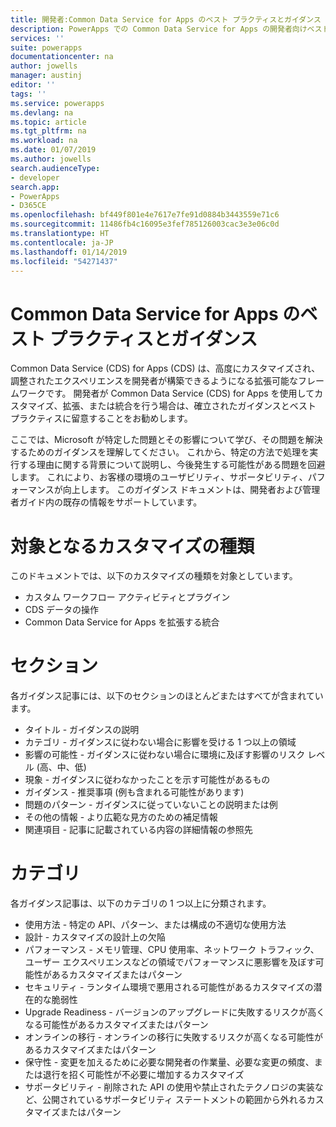 ```yaml
---
title: 開発者:Common Data Service for Apps のベスト プラクティスとガイダンス | Microsoft Docs
description: PowerApps での Common Data Service for Apps の開発者向けベスト プラクティスとガイダンス
services: ''
suite: powerapps
documentationcenter: na
author: jowells
manager: austinj
editor: ''
tags: ''
ms.service: powerapps
ms.devlang: na
ms.topic: article
ms.tgt_pltfrm: na
ms.workload: na
ms.date: 01/07/2019
ms.author: jowells
search.audienceType:
- developer
search.app:
- PowerApps
- D365CE
ms.openlocfilehash: bf449f801e4e7617e7fe91d0884b3443559e71c6
ms.sourcegitcommit: 11486fb4c16095e3fef785126003cac3e3e06c0d
ms.translationtype: HT
ms.contentlocale: ja-JP
ms.lasthandoff: 01/14/2019
ms.locfileid: "54271437"
---
```

# <a name="best-practices-and-guidance-for-the-common-data-service-for-apps"></a>Common Data Service for Apps のベスト プラクティスとガイダンス

Common Data Service (CDS) for Apps (CDS) は、高度にカスタマイズされ、調整されたエクスペリエンスを開発者が構築できるようになる拡張可能なフレームワークです。 開発者が Common Data Service (CDS) for Apps を使用してカスタマイズ、拡張、または統合を行う場合は、確立されたガイダンスとベスト プラクティスに留意することをお勧めします。 

ここでは、Microsoft が特定した問題とその影響について学び、その問題を解決するためのガイダンスを理解してください。 これから、特定の方法で処理を実行する理由に関する背景について説明し、今後発生する可能性がある問題を回避します。 これにより、お客様の環境のユーザビリティ、サポータビリティ、パフォーマンスが向上します。 このガイダンス ドキュメントは、開発者および管理者ガイド内の既存の情報をサポートしています。

# <a name="targeted-customization-types"></a>対象となるカスタマイズの種類
このドキュメントでは、以下のカスタマイズの種類を対象としています。

- カスタム ワークフロー アクティビティとプラグイン
- CDS データの操作
- Common Data Service for Apps を拡張する統合

# <a name="sections"></a>セクション
各ガイダンス記事には、以下のセクションのほとんどまたはすべてが含まれています。

- タイトル - ガイダンスの説明
- カテゴリ - ガイダンスに従わない場合に影響を受ける 1 つ以上の領域
- 影響の可能性 - ガイダンスに従わない場合に環境に及ぼす影響のリスク レベル (高、中、低)
- 現象 - ガイダンスに従わなかったことを示す可能性があるもの
- ガイダンス - 推奨事項 (例も含まれる可能性があります)
- 問題のパターン - ガイダンスに従っていないことの説明または例
- その他の情報 - より広範な見方のための補足情報
- 関連項目 - 記事に記載されている内容の詳細情報の参照先

# <a name="categories"></a>カテゴリ
各ガイダンス記事は、以下のカテゴリの 1 つ以上に分類されます。

- 使用方法 - 特定の API、パターン、または構成の不適切な使用方法
- 設計 - カスタマイズの設計上の欠陥
- パフォーマンス - メモリ管理、CPU 使用率、ネットワーク トラフィック、ユーザー エクスペリエンスなどの領域でパフォーマンスに悪影響を及ぼす可能性があるカスタマイズまたはパターン
- セキュリティ - ランタイム環境で悪用される可能性があるカスタマイズの潜在的な脆弱性
- Upgrade Readiness - バージョンのアップグレードに失敗するリスクが高くなる可能性があるカスタマイズまたはパターン
- オンラインの移行 - オンラインの移行に失敗するリスクが高くなる可能性があるカスタマイズまたはパターン
- 保守性 - 変更を加えるために必要な開発者の作業量、必要な変更の頻度、または退行を招く可能性が不必要に増加するカスタマイズ
- サポータビリティ - 削除された API の使用や禁止されたテクノロジの実装など、公開されているサポータビリティ ステートメントの範囲から外れるカスタマイズまたはパターン
